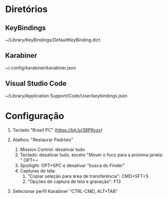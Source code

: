 # Diretórios
## KeyBindings
~/Library/KeyBindings/DefaultKeyBinding.dict

## Karabiner
~/.config/karabiner/karabiner.json

## Visual Studio Code
~/Library/Application Support/Code/User/keybindings.json

# Configuração
1. Teclado "Brasil PC" (https://bit.ly/39PKyzv)
1. Atalhos: "Restaurar Padrões"
	1. Mission Control: desativar tudo
	1. Teclado: desativar tudo, exceto "Mover o foco para a próxima janela: " OPT+~
	1. Spotlight: OPT+SPC e desativar "busca do Finder"
	1. Capturas de tela:
		1. "Copiar seleção para área de transferência": CMD+SFT+S
		1. "Opções de captura de tela e gravação": F13
		
2. Selecionar perfil Karabiner "CTRL-CMD, ALT+TAB"
